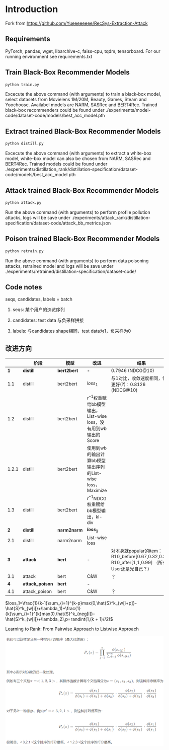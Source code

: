 # Introduction

Fork from https://github.com/Yueeeeeeee/RecSys-Extraction-Attack


## Requirements

PyTorch, pandas, wget, libarchive-c, faiss-cpu, tqdm, tensorboard. For our running environment see requirements.txt


## Train Black-Box Recommender Models

```bash
python train.py
```
Excecute the above command (with arguments) to train a black-box model, select datasets from Movielens 1M/20M, Beauty, Games, Steam and Yoochoose. Availabel models are NARM, SASRec and BERT4Rec. Trained black-box recommenders could be found under ./experiments/model-code/dataset-code/models/best_acc_model.pth


## Extract trained Black-Box Recommender Models

```bash
python distill.py
```
Excecute the above command (with arguments) to extract a white-box model, white-box model can also be chosen from NARM, SASRec and BERT4Rec. Trained models could be found under ./experiments/distillation_rank/distillation-specification/dataset-code/models/best_acc_model.pth


## Attack trained Black-Box Recommender Models

```bash
python attack.py
```
Run the above command (with arguments) to perform profile pollution attacks, logs will be save under ./experiments/attack_rank/distillation-specification/dataset-code/attack_bb_metrics.json


## Poison trained Black-Box Recommender Models

```bash
python retrain.py
```
Run the above command (with arguments) to perform data poisoning attacks, retrained model and logs will be save under ./experiments/retrained/distillation-specification/dataset-code/

## Code notes

seqs, candidates, labels = batch

1. seqs: 某个用户的浏览序列

2. candidates: test data 与负采样拼接

3. labels: 与candidates shape相同，test data为1，负采样为0

## 改进方向

|       | 阶段              | 模型          | 改进                                                         | 结果                                                         |
| ----- | ----------------- | ------------- | ------------------------------------------------------------ | ------------------------------------------------------------ |
| **1** | **distill**       | **bert2bert** | **-**                                                        | 0.7946 (NDCG@10)                                             |
| 1.1   | distill           | bert2bert     | $loss_1$                                                     | 与1对比，收敛速度相同，性能更好(?)：0.8126 (NDCG@10)         |
| 1.2   | distill           | bert2bert     | $r^{-1}$权重赋给bb模型输出，List-wise loss，没有用到wb输出的Score |                                                              |
| 1.2.1 | distill           | bert2bert     | 使用到wb的输出计算bb模型输出序列的List-wise loss，Maximize   |                                                              |
| 1.3   | distill           | bert2bert     | $r^{-1}$NDCG权重赋给bb模型输出，kl-div                       |                                                              |
| **2** | **distill**       | **narm2narm** | **$loss_1$**                                                 |                                                              |
| 2.1   | distill           | narm2narm     | List-wise loss                                               |                                                              |
| **3** | **attack**        | **bert**      | **-**                                                        | 对本身就popular的item：R10_before[0.67,0.32,0.37], R10_after[1,1,0.99] （所有User还是光自己？） |
| 3.1   | attack            | bert          | C&W                                                          | ？                                                           |
| **4** | **attack_poison** | **bert**      | **-**                                                        |                                                              |
| 4.1   | attack_poison     | bert          | C&W                                                          | ？                                                           |

$loss_1=\frac{1}{k-1}\sum_{i=1}^{k-p}max(0,\hat{S}^k_{w[i+p]}-\hat{S}^k_{w[i]}+\lambda_1)+\frac{1}{k}\sum_{i=1}^{k}max(0,\hat{S}^k_{neg[i]}-\hat{S}^k_{w[i]}+\lambda_2),p=randint(1,(k + 1)//2)$

Learning to Rank: From Pairwise Approach to Listwise Approach

![image-20230407104347238](pics/list_loss.png)